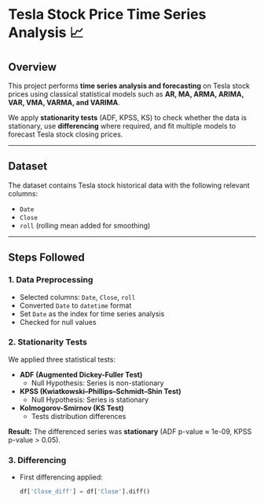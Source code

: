 # Tesla Stock Price Time Series Analysis 📈

## Overview  
This project performs **time series analysis and forecasting** on Tesla stock prices using classical statistical models such as **AR, MA, ARMA, ARIMA, VAR, VMA, VARMA, and VARIMA**.  

We apply **stationarity tests** (ADF, KPSS, KS) to check whether the data is stationary, use **differencing** where required, and fit multiple models to forecast Tesla stock closing prices.

---

## Dataset  
The dataset contains Tesla stock historical data with the following relevant columns:
- `Date`
- `Close`
- `roll` (rolling mean added for smoothing)

---

## Steps Followed  

### 1. Data Preprocessing  
- Selected columns: `Date`, `Close`, `roll`  
- Converted `Date` to `datetime` format  
- Set `Date` as the index for time series analysis  
- Checked for null values  

### 2. Stationarity Tests  
We applied three statistical tests:  
- **ADF (Augmented Dickey-Fuller Test)**  
  - Null Hypothesis: Series is non-stationary  
- **KPSS (Kwiatkowski–Phillips–Schmidt–Shin Test)**  
  - Null Hypothesis: Series is stationary  
- **Kolmogorov-Smirnov (KS Test)**  
  - Tests distribution differences  

**Result:** The differenced series was **stationary** (ADF p-value ≈ 1e-09, KPSS p-value > 0.05).  

### 3. Differencing  
- First differencing applied:  
  ```python
  df['Close_diff'] = df['Close'].diff()
